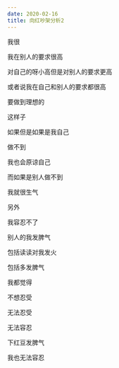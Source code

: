```yaml
---
date: 2020-02-16
title: 向红吵架分析2
---
```

我很

我在别人的要求很高

对自己的呀小高但是对别人的要求更高

或者说我在自己和别人的要求都很高

要做到理想的

这样子

如果但是如果是我自己

做不到

我也会原谅自己

而如果是别人做不到

我就很生气

另外

我容忍不了

别人的我发脾气

包括读读对我发火

包括多发脾气

我都觉得

不想忍受

无法忍受

无法容忍

下红豆发脾气

我也无法容忍
